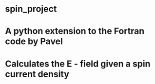 # spin_project
# A python extension to the Fortran code by Pavel
# Calculates the E - field given a spin current density
# 

